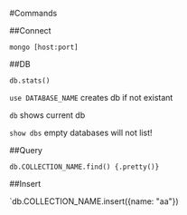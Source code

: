 #Commands

##Connect

`mongo [host:port]`

##DB

`db.stats()`

`use DATABASE_NAME` creates db if not existant

`db` shows current db

`show dbs` empty databases will not list!

##Query

`db.COLLECTION_NAME.find() {.pretty()}`

##Insert

`db.COLLECTION_NAME.insert({name: "aa"})


